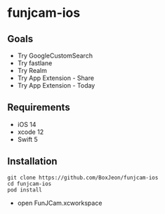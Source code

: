 # funjcam-ios

## Goals
* Try GoogleCustomSearch
* Try fastlane
* Try Realm
* Try App Extension - Share
* Try App Extension - Today

## Requirements
* iOS 14
* xcode 12
* Swift 5
## Installation
``` 
git clone https://github.com/BoxJeon/funjcam-ios
cd funjcam-ios
pod install
```

* open FunJCam.xcworkspace

